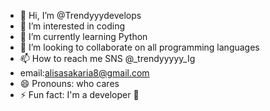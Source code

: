 - 👋 Hi, I’m @Trendyyydevelops
- 👀 I’m interested in coding
- 🌱 I’m currently learning Python
- 💞️ I’m looking to collaborate on all programming languages 
- 📫 How to reach me SNS @_trendyyyyy_Ig
- email:alisasakaria8@gmail.com 
- 😄 Pronouns: who cares
- ⚡ Fun fact: I'm a developer 🤠


